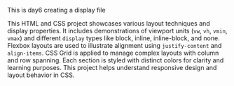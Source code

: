 This is day6 creating a display file 

This HTML and CSS project showcases various layout techniques and display properties. It includes demonstrations of viewport units (`vw`, `vh`, `vmin`, `vmax`) and different `display` types like block, inline, inline-block, and none. Flexbox layouts are used to illustrate alignment using `justify-content` and `align-items`. CSS Grid is applied to manage complex layouts with column and row spanning. Each section is styled with distinct colors for clarity and learning purposes. This project helps understand responsive design and layout behavior in CSS.
